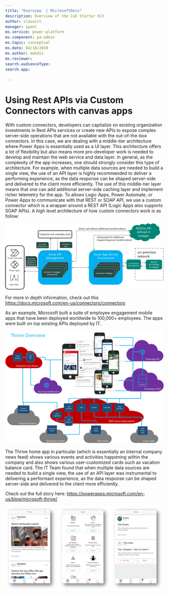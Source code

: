 ```yaml
---
title: "Overview  | MicrosoftDocs"
description: Overview of the CoE Starter Kit
author: slaouist
manager: spant
ms.service: power-platform
ms.component: pa-admin
ms.topic: conceptual
ms.date: 04/10/2020
ms.author: mehdis
ms.reviewer: 
search.audienceType: 
search.app: 
  
---
```

# Using Rest APIs via Custom Connectors with canvas apps

With  custom connectors, developers can capitalize on existing organization investments in Rest APIs services or create new APIs to expose complex server-side operations that are not available with the out-of-the-box connectors. In this case, we are dealing with a middle-tier architecture where Power Apps is essentially used as a UI layer. This architecture offers a lot of flexibility but also means more pro-developer work is needed to develop and maintain the web service and data layer. In general, as the complexity of the app increases, one should strongly consider this type of architecture. For example, when multiple data sources are needed to build a single view, the use of an API layer is highly recommended to deliver a performing experience, as the data response can be shaped server-side and delivered to the client more efficiently. The use of this middle-tier layer means that one can add additional server-side caching layer and implement richer telemetry for the app. To allows Logic Apps, Power Automate, or Power Apps to communicate with that REST or SOAP API, we use a custom connector which is a wrapper around a REST API (Logic Apps also supports SOAP APIs). A high level architecture of how custom connectors work is as follow:


![Custom Connector architecture](./media/CustomConnectorArchitecture.png)

For more in depth information, check out this https://docs.microsoft.com/en-us/connectors/connectors

As an example, Microsoft built a suite of employee engagement mobile apps that have been deployed worldwide to 100,000+ employees. The apps were built on top existing APIs deployed by IT. 


![Thrive apps architecture](./media/Thrivearch.png)

The Thrive home app in particular (which is essentially an internal company news feed) shows various events and activities happening within the company and also shows various user-customized cards such as vacation balance card. The IT Team found that when multiple data sources are needed to build a single view, the use of an API layer was instrumental to delivering a performant experience, as the data response can be shaped server-side and delivered to the client more efficiently. 

Check out the full story here:
https://powerapps.microsoft.com/en-us/blog/microsoft-thrive/


![Thrive apps apps](./media/thrive.png)